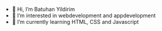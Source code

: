 - 👋 Hi, I’m Batuhan Yildirim
- 👀 I’m interested in webdevelopment and appdevelopment
- 🌱 I’m currently learning HTML, CSS and Javascript

